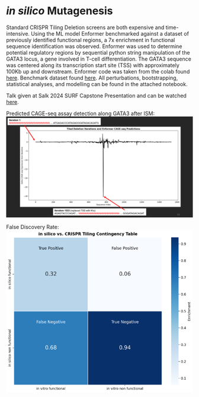 # _in silico_ Mutagenesis
Standard CRISPR Tiling Deletion screens are both expensive and time-intensive. Using the ML model Enformer benchmarked against a dataset of previously identified functional regions, a 7x enrichment in functional sequence identification was observed. Enformer was used to determine potential regulatory regions by sequential python string manipulation of the GATA3 locus, a gene involved in T-cell differentiation. The GATA3 sequence was centered along its transcription start site (TSS) with approximately 100Kb up and downstream. Enformer code was taken from the colab found [here](https://colab.research.google.com/github/deepmind/deepmind_research/blob/master/enformer/enformer-usage.ipynb#scrollTo=gM2KwV8gwMNj). Benchmark dataset found [here](https://www.cell.com/ajhg/fulltext/S0002-9297(23)00092-7?_returnURL=https%3A%2F%2Flinkinghub.elsevier.com%2Fretrieve%2Fpii%2FS0002929723000927%3Fshowall%3Dtrue). All perturbations, bootstrapping, statistical analyses, and modelling can be found in the attached notebook. 
  
Talk given at Salk 2024 SURF Capstone Presentation and can be watched [here](https://watch.salk.edu/media/t/1_u5yxkpgm/350492942).

Predicted CAGE-seq assay detection along GATA3 after ISM:
![ISM results](additional_materials/ism_result.png)  

False Discovery Rate:
![confusion_matrix](additional_materials/confusion_matrix.png)
